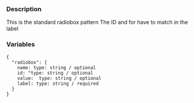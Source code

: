 ### Description
This is the standard radiobox pattern
The ID and for have to match in the label

### Variables
~~~
{
  "radiobox": {
    name: type: string / optional
    id: "type: string / optional
    value:  type: string / optional
    label: type: string / required
  }
}
~~~

